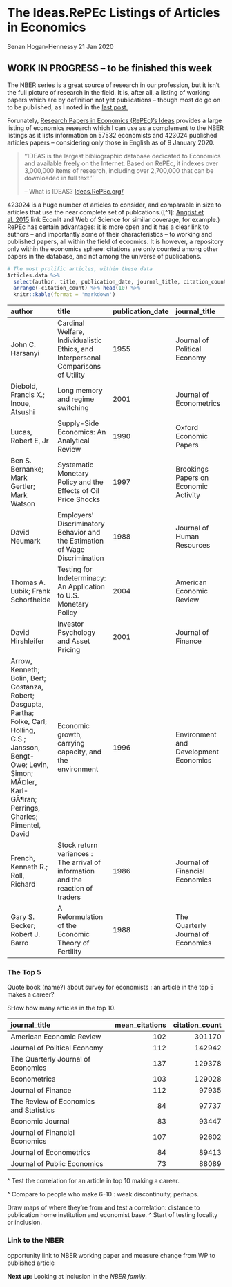 The Ideas.RePEc Listings of Articles in Economics
================
Senan Hogan-Hennessy
21 Jan 2020

## WORK IN PROGRESS – to be finished this week

The NBER series is a great source of research in our profession, but it
isn’t the full picture of research in the field. It is, after all, a
listing of working papers which are by definition not yet publications –
though most do go on to be published, as I noted in the [last
post.](https://github.com/shoganhennessy/Econ_text_data/blob/master/Blog_post_exploration/1_NBER_working_papers.md)

Forunately, [Research Papers in Economics (RePEc)’s
Ideas](https://ideas.repec.org/) provides a large listing of economics
research which I can use as a complement to the NBER listings as it
lists information on 57532 economists and 423024 published articles
papers – considering only those in English as of 9 January 2020.

> ‘’IDEAS is the largest bibliographic database dedicated to Economics
> and available freely on the Internet. Based on RePEc, it indexes over
> 3,000,000 items of research, including over 2,700,000 that can be
> downloaded in full text.’’
> 
> – What is IDEAS? [Ideas.RePEc.org/](https://ideas.repec.org/)

423024 is a huge number of articles to consider, and comparable in size
to articles that use the near complete set of publcations.(\[^1\]:
[Angrist et al. 2015](https://www.nber.org/papers/w23698) link Econlit
and Web of Science for similar coverage, for example.) RePEc has certain
advantages: it is more open and it has a clear link to authors – and
importantly some of their characteristics – to working and published
papers, all within the field of ecoomics. It is however, a repository
only within the economics sphere: citations are only counted among other
papers in the database, and not among the universe of publications.

``` r
# The most prolific articles, within these data
Articles.data %>% 
  select(author, title, publication_date, journal_title, citation_count) %>%
  arrange(-citation_count) %>% head(10) %>%
  knitr::kable(format = 'markdown')
```

| author                                                                                                                                                                                 | title                                                                              | publication\_date | journal\_title                        | citation\_count |
| :------------------------------------------------------------------------------------------------------------------------------------------------------------------------------------- | :--------------------------------------------------------------------------------- | :---------------- | :------------------------------------ | --------------: |
| John C. Harsanyi                                                                                                                                                                       | Cardinal Welfare, Individualistic Ethics, and Interpersonal Comparisons of Utility | 1955              | Journal of Political Economy          |             473 |
| Diebold, Francis X.; Inoue, Atsushi                                                                                                                                                    | Long memory and regime switching                                                   | 2001              | Journal of Econometrics               |             472 |
| Lucas, Robert E, Jr                                                                                                                                                                    | Supply-Side Economics: An Analytical Review                                        | 1990              | Oxford Economic Papers                |             472 |
| Ben S. Bernanke; Mark Gertler; Mark Watson                                                                                                                                             | Systematic Monetary Policy and the Effects of Oil Price Shocks                     | 1997              | Brookings Papers on Economic Activity |             471 |
| David Neumark                                                                                                                                                                          | Employers’ Discriminatory Behavior and the Estimation of Wage Discrimination       | 1988              | Journal of Human Resources            |             471 |
| Thomas A. Lubik; Frank Schorfheide                                                                                                                                                     | Testing for Indeterminacy: An Application to U.S. Monetary Policy                  | 2004              | American Economic Review              |             470 |
| David Hirshleifer                                                                                                                                                                      | Investor Psychology and Asset Pricing                                              | 2001              | Journal of Finance                    |             470 |
| Arrow, Kenneth; Bolin, Bert; Costanza, Robert; Dasgupta, Partha; Folke, Carl; Holling, C.S.; Jansson, Bengt-Owe; Levin, Simon; MÃ¤ler, Karl-GÃ¶ran; Perrings, Charles; Pimentel, David | Economic growth, carrying capacity, and the environment                            | 1996              | Environment and Development Economics |             470 |
| French, Kenneth R.; Roll, Richard                                                                                                                                                      | Stock return variances : The arrival of information and the reaction of traders    | 1986              | Journal of Financial Economics        |             470 |
| Gary S. Becker; Robert J. Barro                                                                                                                                                        | A Reformulation of the Economic Theory of Fertility                                | 1988              | The Quarterly Journal of Economics    |             470 |

### The Top 5

Quote book (name?) about survey for economists : an article in the top 5
makes a career?

SHow how many articles in the top
10.

| journal\_title                         | mean\_citations | citation\_count |
| :------------------------------------- | --------------: | --------------: |
| American Economic Review               |             102 |          301170 |
| Journal of Political Economy           |             112 |          142942 |
| The Quarterly Journal of Economics     |             137 |          129378 |
| Econometrica                           |             103 |          129028 |
| Journal of Finance                     |             112 |           97935 |
| The Review of Economics and Statistics |              84 |           97737 |
| Economic Journal                       |              83 |           93447 |
| Journal of Financial Economics         |             107 |           92602 |
| Journal of Econometrics                |              84 |           89413 |
| Journal of Public Economics            |              73 |           88089 |

^ Test the correlation for an article in top 10 making a career.

^ Compare to people who make 6-10 : weak discontinuity, perhaps.

Draw maps of where they’re from and test a correlation: distance to
publication home institution and economist base. ^ Start of testing
locality or inclusion.

### Link to the NBER

opportunity link to NBER working paper and measure change from WP to
published article

**Next up:** Looking at inclusion in the *NBER family*.
